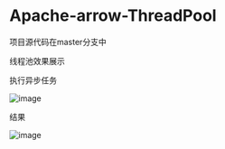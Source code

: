 # Apache-arrow-ThreadPool

项目源代码在master分支中

线程池效果展示

执行异步任务

![image](https://github.com/user-attachments/assets/caaee806-92be-4036-ac6e-a3832cabda74)

结果

![image](https://github.com/user-attachments/assets/433b796d-dae9-45fb-be2d-62b52d973a3c)


